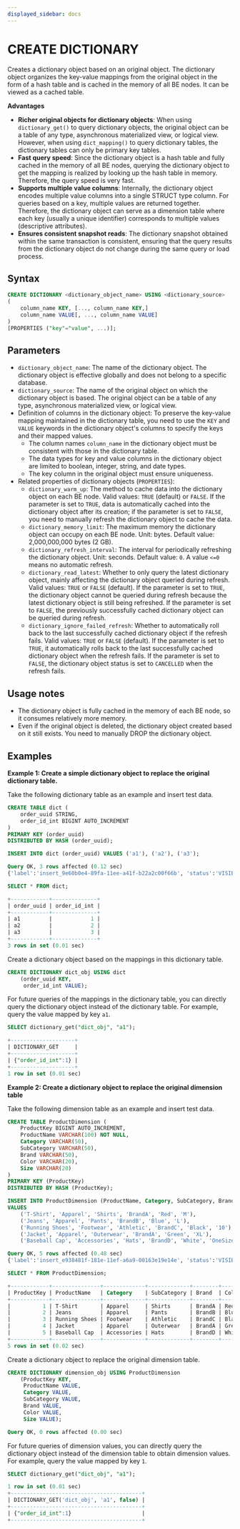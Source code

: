 ```yaml
---
displayed_sidebar: docs
---
```


# CREATE DICTIONARY



Creates a dictionary object based on an original object. The dictionary object organizes the key-value mappings from the original object in the form of a hash table and is cached in the memory of all BE nodes. It can be viewed as a cached table.

**Advantages**

- **Richer original objects for dictionary objects**: When using  `dictionary_get()` to query dictionary objects, the original object can be a table of any type, asynchronous materialized view, or logical view. However, when using `dict_mapping()` to query dictionary tables, the dictionary tables can only be primary key tables.
- **Fast query speed**: Since the dictionary object is a hash table and fully cached in the memory of all BE nodes, querying the dictionary object to get the mapping is realized by looking up the hash table in memory. Therefore, the query speed is very fast.
- **Supports multiple value columns**: Internally, the dictionary object encodes multiple value columns into a single STRUCT type column. For  queries based on a key, multiple values are returned together. Therefore, the dictionary object can serve as a dimension table where each key (usually a unique identifier) corresponds to multiple values (descriptive attributes).
- **Ensures consistent snapshot reads**: The dictionary snapshot obtained within the same transaction is consistent, ensuring that the query results from the dictionary object do not change during the same query or load process.

## Syntax

```SQL
CREATE DICTIONARY <dictionary_object_name> USING <dictionary_source>
(
    column_name KEY, [..., column_name KEY,]
    column_name VALUE[, ..., column_name VALUE]
)
[PROPERTIES ("key"="value", ...)];
```

## Parameters

- `dictionary_object_name`: The name of the dictionary object. The dictionary object is effective globally and does not belong to a specific database.
- `dictionary_source`: The name of the original object on which the dictionary object is based. The original object can be a table of any type, asynchronous materialized view, or logical view.
- Definition of columns in the dictionary object: To preserve the key-value mapping maintained in the dictionary table, you need to use the `KEY` and `VALUE` keywords in the dictionary object's columns to specify the keys and their mapped values.
  - The column names `column_name` in the dictionary object must be consistent with those in the dictionary table.
  - The data types for key and value columns in the dictionary object are limited to boolean, integer, string, and date types.
  - The key column in the original object must ensure uniqueness.
- Related properties of dictionary objects (`PROPERTIES`):
  - `dictionary_warm_up`: The method to cache data into the dictionary object on each BE node. Valid values: `TRUE` (default) or `FALSE`. If the parameter is set to `TRUE`, data is automatically cached into the dictionary object after its creation; if the parameter is set to `FALSE`, you need to manually refresh the dictionary object to cache the data.
  - `dictionary_memory_limit`: The maximum memory the dictionary object can occupy on each BE node. Unit: bytes. Default value: 2,000,000,000 bytes (2 GB).
  - `dictionary_refresh_interval`: The interval for periodically refreshing the dictionary object. Unit: seconds. Default value: `0`. A value `<=0` means no automatic refresh.
  - `dictionary_read_latest`: Whether to only query the latest dictionary object, mainly affecting the dictionary object queried during refresh. Valid values: `TRUE` or `FALSE` (default). If the parameter is set to `TRUE`, the dictionary object cannot be queried during refresh because the latest dictionary object is still being refreshed. If the parameter is set to `FALSE`, the previously successfully cached dictionary object can be queried during refresh.
  - `dictionary_ignore_failed_refresh`: Whether to automatically roll back to the last successfully cached dictionary object if the refresh fails. Valid values: `TRUE` or `FALSE` (default). If the parameter is set to `TRUE`, it automatically rolls back to the last successfully cached dictionary object when the refresh fails. If the parameter is set to `FALSE`, the dictionary object status is set to `CANCELLED` when the refresh fails.

## Usage notes

- The dictionary object is fully cached in the memory of each BE node, so it consumes relatively more memory.
- Even if the original object is deleted, the dictionary object created based on it still exists. You need to manually DROP the dictionary object.

## Examples

**Example 1: Create a simple dictionary object to replace the original dictionary table.**

Take the following dictionary table as an example and insert test data.

```sql
CREATE TABLE dict (
    order_uuid STRING,
    order_id_int BIGINT AUTO_INCREMENT 
)
PRIMARY KEY (order_uuid)
DISTRIBUTED BY HASH (order_uuid);
```

```sql
INSERT INTO dict (order_uuid) VALUES ('a1'), ('a2'), ('a3');
```

```sql
Query OK, 3 rows affected (0.12 sec)
{'label':'insert_9e60b0e4-89fa-11ee-a41f-b22a2c00f66b', 'status':'VISIBLE', 'txnId':'15029'}
```

```sql
SELECT * FROM dict;
```

```sql
+------------+--------------+
| order_uuid | order_id_int |
+------------+--------------+
| a1         |            1 |
| a2         |            2 |
| a3         |            3 |
+------------+--------------+
3 rows in set (0.01 sec)
```

Create a dictionary object based on the mappings in this dictionary table.

```sql
CREATE DICTIONARY dict_obj USING dict
    (order_uuid KEY,
     order_id_int VALUE);
```

For future queries of the mappings in the dictionary table, you can directly query the dictionary object instead of the dictionary table. For example, query the value mapped by key `a1`.

```sql
SELECT dictionary_get("dict_obj", "a1");
```

```sql
+--------------------+
| DICTIONARY_GET     |
+--------------------+
| {"order_id_int":1} |
+--------------------+
1 row in set (0.01 sec)
```

**Example 2: Create a dictionary object to replace the original dimension table**

Take the following dimension table as an example and insert test data.

```sql
CREATE TABLE ProductDimension (
    ProductKey BIGINT AUTO_INCREMENT,
    ProductName VARCHAR(100) NOT NULL,
    Category VARCHAR(50),
    SubCategory VARCHAR(50),
    Brand VARCHAR(50),
    Color VARCHAR(20),
    Size VARCHAR(20)
)
PRIMARY KEY (ProductKey)
DISTRIBUTED BY HASH (ProductKey);
```

```sql
INSERT INTO ProductDimension (ProductName, Category, SubCategory, Brand, Color, Size)
VALUES
    ('T-Shirt', 'Apparel', 'Shirts', 'BrandA', 'Red', 'M'),
    ('Jeans', 'Apparel', 'Pants', 'BrandB', 'Blue', 'L'),
    ('Running Shoes', 'Footwear', 'Athletic', 'BrandC', 'Black', '10'),
    ('Jacket', 'Apparel', 'Outerwear', 'BrandA', 'Green', 'XL'),
    ('Baseball Cap', 'Accessories', 'Hats', 'BrandD', 'White', 'OneSize');
```

```sql
Query OK, 5 rows affected (0.48 sec)
{'label':'insert_e938481f-181e-11ef-a6a9-00163e19e14e', 'status':'VISIBLE', 'txnId':'50'}
```

```sql
SELECT * FROM ProductDimension;
```

```sql
+------------+---------------+-------------+-------------+--------+-------+---------+
| ProductKey | ProductName   | Category    | SubCategory | Brand  | Color | Size    |
+------------+---------------+-------------+-------------+--------+-------+---------+
|          1 | T-Shirt       | Apparel     | Shirts      | BrandA | Red   | M       |
|          2 | Jeans         | Apparel     | Pants       | BrandB | Blue  | L       |
|          3 | Running Shoes | Footwear    | Athletic    | BrandC | Black | 10      |
|          4 | Jacket        | Apparel     | Outerwear   | BrandA | Green | XL      |
|          5 | Baseball Cap  | Accessories | Hats        | BrandD | White | OneSize |
+------------+---------------+-------------+-------------+--------+-------+---------+
5 rows in set (0.02 sec)
```

Create a dictionary object to replace the original dimension table.

```sql
CREATE DICTIONARY dimension_obj USING ProductDimension 
    (ProductKey KEY,
     ProductName VALUE,
     Category VALUE,
     SubCategory VALUE,
     Brand VALUE,
     Color VALUE,
     Size VALUE);
```

```sql
Query OK, 0 rows affected (0.00 sec)
```

For future queries of dimension values, you can directly query the dictionary object instead of the dimension table to obtain dimension values. For example, query the value mapped by key `1`.

```sql
SELECT dictionary_get("dict_obj", "a1");
```

```sql
1 row in set (0.01 sec)
+-----------------------------------------+
| DICTIONARY_GET('dict_obj', 'a1', false) |
+-----------------------------------------+
| {"order_id_int":1}                      |
+-----------------------------------------+
```
